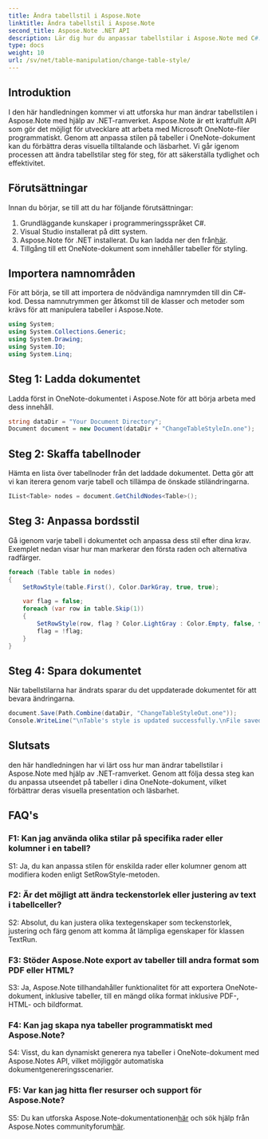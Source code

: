 ```yaml
---
title: Ändra tabellstil i Aspose.Note
linktitle: Ändra tabellstil i Aspose.Note
second_title: Aspose.Note .NET API
description: Lär dig hur du anpassar tabellstilar i Aspose.Note med C#. Ändra färger, teckensnitt och mer för förbättrad dokumentpresentation.
type: docs
weight: 10
url: /sv/net/table-manipulation/change-table-style/
---
```

## Introduktion

I den här handledningen kommer vi att utforska hur man ändrar tabellstilen i Aspose.Note med hjälp av .NET-ramverket. Aspose.Note är ett kraftfullt API som gör det möjligt för utvecklare att arbeta med Microsoft OneNote-filer programmatiskt. Genom att anpassa stilen på tabeller i OneNote-dokument kan du förbättra deras visuella tilltalande och läsbarhet. Vi går igenom processen att ändra tabellstilar steg för steg, för att säkerställa tydlighet och effektivitet.

## Förutsättningar

Innan du börjar, se till att du har följande förutsättningar:
1. Grundläggande kunskaper i programmeringsspråket C#.
2. Visual Studio installerat på ditt system.
3.  Aspose.Note för .NET installerat. Du kan ladda ner den från[här](https://releases.aspose.com/note/net/).
4. Tillgång till ett OneNote-dokument som innehåller tabeller för styling.

## Importera namnområden

För att börja, se till att importera de nödvändiga namnrymden till din C#-kod. Dessa namnutrymmen ger åtkomst till de klasser och metoder som krävs för att manipulera tabeller i Aspose.Note.
```csharp
using System;
using System.Collections.Generic;
using System.Drawing;
using System.IO;
using System.Linq;
```

## Steg 1: Ladda dokumentet

Ladda först in OneNote-dokumentet i Aspose.Note för att börja arbeta med dess innehåll.
```csharp
string dataDir = "Your Document Directory";
Document document = new Document(dataDir + "ChangeTableStyleIn.one");
```

## Steg 2: Skaffa tabellnoder

Hämta en lista över tabellnoder från det laddade dokumentet. Detta gör att vi kan iterera genom varje tabell och tillämpa de önskade stiländringarna.
```csharp
IList<Table> nodes = document.GetChildNodes<Table>();
```

## Steg 3: Anpassa bordsstil

Gå igenom varje tabell i dokumentet och anpassa dess stil efter dina krav. Exemplet nedan visar hur man markerar den första raden och alternativa radfärger.
```csharp
foreach (Table table in nodes)
{
    SetRowStyle(table.First(), Color.DarkGray, true, true);

    var flag = false;
    foreach (var row in table.Skip(1))
    {
        SetRowStyle(row, flag ? Color.LightGray : Color.Empty, false, false);
        flag = !flag;
    }
}
```

## Steg 4: Spara dokumentet

När tabellstilarna har ändrats sparar du det uppdaterade dokumentet för att bevara ändringarna.
```csharp
document.Save(Path.Combine(dataDir, "ChangeTableStyleOut.one"));
Console.WriteLine("\nTable's style is updated successfully.\nFile saved at " + dataDir);
```

## Slutsats

den här handledningen har vi lärt oss hur man ändrar tabellstilar i Aspose.Note med hjälp av .NET-ramverket. Genom att följa dessa steg kan du anpassa utseendet på tabeller i dina OneNote-dokument, vilket förbättrar deras visuella presentation och läsbarhet.

## FAQ's

### F1: Kan jag använda olika stilar på specifika rader eller kolumner i en tabell?

S1: Ja, du kan anpassa stilen för enskilda rader eller kolumner genom att modifiera koden enligt SetRowStyle-metoden.
  
### F2: Är det möjligt att ändra teckenstorlek eller justering av text i tabellceller?

S2: Absolut, du kan justera olika textegenskaper som teckenstorlek, justering och färg genom att komma åt lämpliga egenskaper för klassen TextRun.

### F3: Stöder Aspose.Note export av tabeller till andra format som PDF eller HTML?

S3: Ja, Aspose.Note tillhandahåller funktionalitet för att exportera OneNote-dokument, inklusive tabeller, till en mängd olika format inklusive PDF-, HTML- och bildformat.

### F4: Kan jag skapa nya tabeller programmatiskt med Aspose.Note?

S4: Visst, du kan dynamiskt generera nya tabeller i OneNote-dokument med Aspose.Notes API, vilket möjliggör automatiska dokumentgenereringsscenarier.

### F5: Var kan jag hitta fler resurser och support för Aspose.Note?

 S5: Du kan utforska Aspose.Note-dokumentationen[här](https://reference.aspose.com/note/net/) och sök hjälp från Aspose.Notes communityforum[här](https://forum.aspose.com/c/note/28).